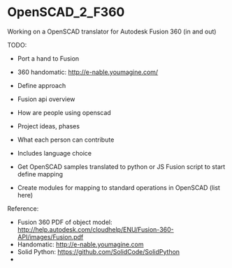 OpenSCAD_2_F360
===============
Working on a OpenSCAD translator for Autodesk Fusion 360 (in and out)

TODO:
* Port a hand to Fusion
* 360 handomatic: http://e-nable.youmagine.com/

* Define approach
* Fusion api overview
* How are people using openscad
* Project ideas, phases
* What each person can contribute
* Includes language choice
* Get OpenSCAD samples translated to python or JS Fusion script to start define mapping
* Create modules for mapping to standard operations in OpenSCAD (list here)
 
Reference:
* Fusion 360 PDF of object model: http://help.autodesk.com/cloudhelp/ENU/Fusion-360-API/images/Fusion.pdf
* Handomatic: http://e-nable.youmagine.com
* Solid Python: https://github.com/SolidCode/SolidPython
* 

